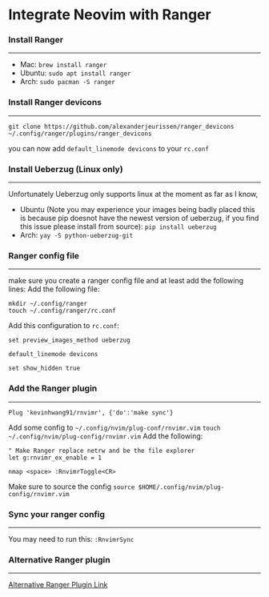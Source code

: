 # Integrate Neovim with Ranger

### Install Ranger

---

- Mac: `brew install ranger`
- Ubuntu: `sudo apt install ranger`
- Arch: `sudo pacman -S ranger`

### Install Ranger devicons

---

```
git clone https://github.com/alexanderjeurissen/ranger_devicons ~/.config/ranger/plugins/ranger_devicons
```

you can now add `default_linemode devicons` to your `rc.conf`

### Install Ueberzug (Linux only)

---

Unfortunately Ueberzug only supports linux at the moment as far as I know,
- Ubuntu (Note you may experience your images being badly placed this is because pip doesnot have the newest version of ueberzug, if you find this issue please install from source):  `pip install ueberzug`
- Arch: `yay -S python-ueberzug-git`

### Ranger config file

---

make sure you create a ranger config file and at least add the following lines:
Add the following file:
```
mkdir ~/.config/ranger
touch ~/.config/ranger/rc.conf
```
Add this configuration to `rc.conf`:
```
set preview_images_method ueberzug

default_linemode devicons

set show_hidden true
```

### Add the Ranger plugin

---

`Plug 'kevinhwang91/rnvimr', {'do':'make sync'}`

Add some config to `~/.config/nvim/plug-conf/rnvimr.vim`
`touch ~/.config/nvim/plug-config/rnvimr.vim`
Add the following:
```
" Make Ranger replace netrw and be the file explorer
let g:rnvimr_ex_enable = 1

nmap <space> :RnvimrToggle<CR>
```

Make sure to source the config
`source $HOME/.config/nvim/plug-config/rnvimr.vim`

### Sync your ranger config

---

You may need to run this: 
`:RnvimrSync`

### Alternative Ranger plugin

---

[Alternative Ranger Plugin Link](https://github.com/francoiscabrol/ranger.vim)
